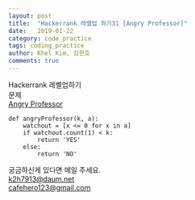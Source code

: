 ```yaml
---
layout: post
title:  "Hackerrank 레벨업 하기31 [Angry Professor]"
date:   2019-01-22
category: code_practice
tags: coding_practice
author: Khel Kim, 김현호
comments: true
---
```


Hackerrank 레벨업하기  
문제   
[Angry Professor](https://www.hackerrank.com/challenges/angry-professor/problem)

~~~
def angryProfessor(k, a):
    watchout = [x <= 0 for x in a]
    if watchout.count(1) < k:
        return 'YES'
    else:
        return 'NO'
~~~

궁금하신게 있다면 메일 주세요.  
k2h7913@daum.net  
cafehero123@gmail.com
